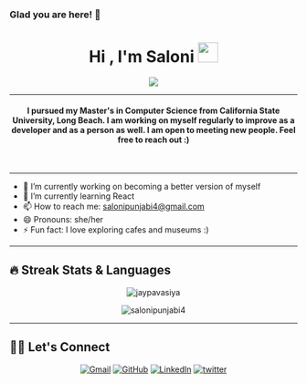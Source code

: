 ### Glad you are here! 👋



<h1 align="center">Hi , I'm Saloni <img src="https://media.giphy.com/media/hvRJCLFzcasrR4ia7z/giphy.gif" width="35"></h1>
<p align="center">
  <a href="https://github.com/salonipunjabi4"><img src="https://readme-typing-svg.herokuapp.com?lines=Full+Stack+Developer;Java%20|%20SpringBoot%20|%20Android%20Developer;Always%20learning%20new%20things&center=true&width=500&height=50"></a>
</p>
<hr/>
<!-- I pursued my Master's in Computer Science from California State University, Long Beach. I am working regularly to improve as a developer and as a person as well. I am open to meeting new people. Feel free to reach out :)  -->


<h4 align="center">
I pursued my Master's in Computer Science from California State University, Long Beach. I am working on myself regularly to improve as a developer and as a person as well. I am open to meeting new people. Feel free to reach out :)</h4>
<br>
<!--<div align="center">
  <a href="https://open.spotify.com/user/6s6pbtefezpookh8gwnkko15v">
    <img src="https://readme-spotify-tingz.vercel.app/api/now-playing">
  </a>
</div> -->
<hr/> 

- 🔭 I’m currently working on becoming a better version of myself
- 🌱 I’m currently learning React 
- 📫 How to reach me: salonipunjabi4@gmail.com
- 😄 Pronouns: she/her
- ⚡ Fun fact: I love exploring cafes and museums :)
<hr/>

## 🔥 Streak Stats & Languages
<p align="center"><img src="https://github-readme-streak-stats.herokuapp.com/?user=jaypavasiya&theme=algolia" alt="jaypavasiya" /></p>
<p align="center"><img src="https://github-readme-stats.vercel.app/api/top-langs/?username=salonipunjabi4&theme=algolia&layout=compact" alt="salonipunjabi4" /></p>





<hr/>

## 🙋‍♀️ Let's Connect
<p align="center">
  <!-- <a href=""><img src="https://img.icons8.com/bubbles/50/000000/web.png" alt="Website"/></a> -->
	<a href="salonipunjabi4@gmail.com"><img src="https://img.icons8.com/bubbles/50/000000/gmail.png" title='Gmail' alt="Gmail"/></a>
	<a href="https://github.com/salonipunjabi4"><img src="https://img.icons8.com/bubbles/50/000000/github.png" title='GitHub' alt="GitHub"/></a>
	<a href="https://www.linkedin.com/in/salonipunjabi4/"><img src="https://img.icons8.com/bubbles/50/000000/linkedin.png" title='LinkedIn' alt="LinkedIn"/></a>
	<a href="https://twitter.com/thedreammchaser"><img src="https://img.icons8.com/bubbles/50/000000/twitter-circled.png" title='Twitter' alt="twitter"/></a>
	

	
</p>


<!--
**salonipunjabi4/salonipunjabi4** is a ✨ _special_ ✨ repository because its `README.md` (this file) appears on your GitHub profile.

Here are some ideas to get you started:

- 🔭 I’m currently working on ...
- 🌱 I’m currently learning ...
- 👯 I’m looking to collaborate on ...
- 🤔 I’m looking for help with ...
- 💬 Ask me about ...
- 📫 How to reach me: ...
- 😄 Pronouns: ...
- ⚡ Fun fact: ...
-->
